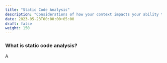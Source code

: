 ```yaml
---
title: "Static Code Analysis"
description: "Considerations of how your context impacts your ability to gain value from static code analysis"
date: 2023-05-23T00:00:00+05:00
draft: false
weight: 150
---
```


### What is static code analysis?
A

